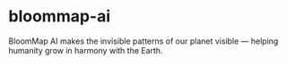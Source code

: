 # bloommap-ai
BloomMap AI makes the invisible patterns of our planet visible — helping humanity grow in harmony with the Earth.
